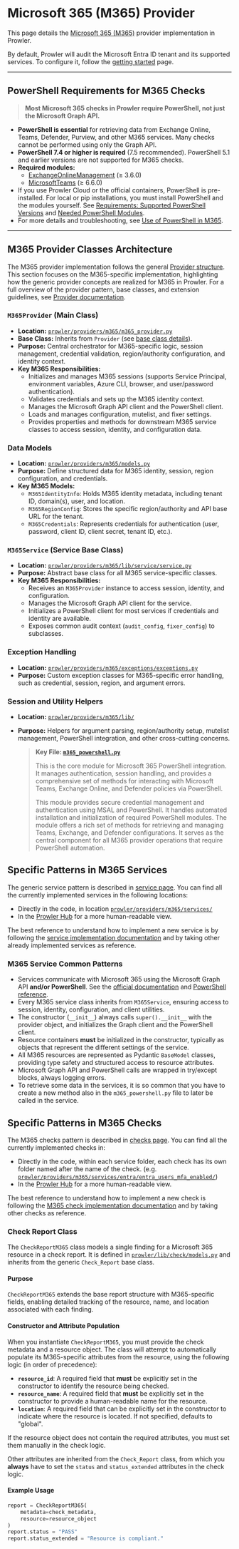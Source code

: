 # Microsoft 365 (M365) Provider

This page details the [Microsoft 365 (M365)](https://www.microsoft.com/en-us/microsoft-365) provider implementation in Prowler.

By default, Prowler will audit the Microsoft Entra ID tenant and its supported services. To configure it, follow the [getting started](../index.md#microsoft-365) page.

---

## PowerShell Requirements for M365 Checks

> **Most Microsoft 365 checks in Prowler require PowerShell, not just the Microsoft Graph API.**

- **PowerShell is essential** for retrieving data from Exchange Online, Teams, Defender, Purview, and other M365 services. Many checks cannot be performed using only the Graph API.
- **PowerShell 7.4 or higher is required** (7.5 recommended). PowerShell 5.1 and earlier versions are not supported for M365 checks.
- **Required modules:**
    - [ExchangeOnlineManagement](https://www.powershellgallery.com/packages/ExchangeOnlineManagement/3.6.0) (≥ 3.6.0)
    - [MicrosoftTeams](https://www.powershellgallery.com/packages/MicrosoftTeams/6.6.0) (≥ 6.6.0)
- If you use Prowler Cloud or the official containers, PowerShell is pre-installed. For local or pip installations, you must install PowerShell and the modules yourself. See [Requirements: Supported PowerShell Versions](../getting-started/requirements.md#supported-powershell-versions) and [Needed PowerShell Modules](../getting-started/requirements.md#needed-powershell-modules).
- For more details and troubleshooting, see [Use of PowerShell in M365](../tutorials/microsoft365/use-of-powershell.md).

---

## M365 Provider Classes Architecture

The M365 provider implementation follows the general [Provider structure](./provider.md). This section focuses on the M365-specific implementation, highlighting how the generic provider concepts are realized for M365 in Prowler. For a full overview of the provider pattern, base classes, and extension guidelines, see [Provider documentation](./provider.md).

### `M365Provider` (Main Class)

- **Location:** [`prowler/providers/m365/m365_provider.py`](https://github.com/prowler-cloud/prowler/blob/master/prowler/providers/m365/m365_provider.py)
- **Base Class:** Inherits from `Provider` (see [base class details](https://github.com/prowler-cloud/prowler/blob/master/prowler/providers/common/provider.py)).
- **Purpose:** Central orchestrator for M365-specific logic, session management, credential validation, region/authority configuration, and identity context.
- **Key M365 Responsibilities:**
    - Initializes and manages M365 sessions (supports Service Principal, environment variables, Azure CLI, browser, and user/password authentication).
    - Validates credentials and sets up the M365 identity context.
    - Manages the Microsoft Graph API client and the PowerShell client.
    - Loads and manages configuration, mutelist, and fixer settings.
    - Provides properties and methods for downstream M365 service classes to access session, identity, and configuration data.

### Data Models

- **Location:** [`prowler/providers/m365/models.py`](https://github.com/prowler-cloud/prowler/blob/master/prowler/providers/m365/models.py)
- **Purpose:** Define structured data for M365 identity, session, region configuration, and credentials.
- **Key M365 Models:**
    - `M365IdentityInfo`: Holds M365 identity metadata, including tenant ID, domain(s), user, and location.
    - `M365RegionConfig`: Stores the specific region/authority and API base URL for the tenant.
    - `M365Credentials`: Represents credentials for authentication (user, password, client ID, client secret, tenant ID, etc.).

### `M365Service` (Service Base Class)

- **Location:** [`prowler/providers/m365/lib/service/service.py`](https://github.com/prowler-cloud/prowler/blob/master/prowler/providers/m365/lib/service/service.py)
- **Purpose:** Abstract base class for all M365 service-specific classes.
- **Key M365 Responsibilities:**
    - Receives an `M365Provider` instance to access session, identity, and configuration.
    - Manages the Microsoft Graph API client for the service.
    - Initializes a PowerShell client for most services if credentials and identity are available.
    - Exposes common audit context (`audit_config`, `fixer_config`) to subclasses.

### Exception Handling

- **Location:** [`prowler/providers/m365/exceptions/exceptions.py`](https://github.com/prowler-cloud/prowler/blob/master/prowler/providers/m365/exceptions/exceptions.py)
- **Purpose:** Custom exception classes for M365-specific error handling, such as credential, session, region, and argument errors.

### Session and Utility Helpers

- **Location:** [`prowler/providers/m365/lib/`](https://github.com/prowler-cloud/prowler/blob/master/prowler/providers/m365/lib/)
- **Purpose:** Helpers for argument parsing, region/authority setup, mutelist management, PowerShell integration, and other cross-cutting concerns.

  > **Key File: [`m365_powershell.py`](https://github.com/prowler-cloud/prowler/blob/master/prowler/providers/m365/lib/powershell/m365_powershell.py)**
  >
  > This is the core module for Microsoft 365 PowerShell integration. It manages authentication, session handling, and provides a comprehensive set of methods for interacting with Microsoft Teams, Exchange Online, and Defender policies via PowerShell.
  >
  > This module provides secure credential management and authentication using MSAL and PowerShell. It handles automated installation and initialization of required PowerShell modules. The module offers a rich set of methods for retrieving and managing Teams, Exchange, and Defender configurations. It serves as the central component for all M365 provider operations that require PowerShell automation.

## Specific Patterns in M365 Services

The generic service pattern is described in [service page](./services.md#service-structure-and-initialisation). You can find all the currently implemented services in the following locations:

- Directly in the code, in location [`prowler/providers/m365/services/`](https://github.com/prowler-cloud/prowler/tree/master/prowler/providers/m365/services)
- In the [Prowler Hub](https://hub.prowler.com/) for a more human-readable view.

The best reference to understand how to implement a new service is by following the [service implementation documentation](./services.md#adding-a-new-service) and by taking other already implemented services as reference.

### M365 Service Common Patterns

- Services communicate with Microsoft 365 using the Microsoft Graph API **and/or PowerShell**. See the [official documentation](https://learn.microsoft.com/en-us/graph/api/overview) and [PowerShell reference](https://learn.microsoft.com/en-us/powershell/).
- Every M365 service class inherits from `M365Service`, ensuring access to session, identity, configuration, and client utilities.
- The constructor (`__init__`) always calls `super().__init__` with the provider object, and initializes the Graph client and the PowerShell client.
- Resource containers **must** be initialized in the constructor, typically as objects that represent the different settings of the service.
- All M365 resources are represented as Pydantic `BaseModel` classes, providing type safety and structured access to resource attributes.
- Microsoft Graph API and PowerShell calls are wrapped in try/except blocks, always logging errors.
- To retrieve some data in the services, it is so common that you have to create a new method also in the `m365_powershell.py` file to later be called in the service.

## Specific Patterns in M365 Checks

The M365 checks pattern is described in [checks page](./checks.md). You can find all the currently implemented checks in:

- Directly in the code, within each service folder, each check has its own folder named after the name of the check. (e.g. [`prowler/providers/m365/services/entra/entra_users_mfa_enabled/`](https://github.com/prowler-cloud/prowler/tree/master/prowler/providers/m365/services/entra/entra_users_mfa_enabled))
- In the [Prowler Hub](https://hub.prowler.com/) for a more human-readable view.

The best reference to understand how to implement a new check is following the [M365 check implementation documentation](./checks.md#creating-a-check) and by taking other checks as reference.

### Check Report Class

The `CheckReportM365` class models a single finding for a Microsoft 365 resource in a check report. It is defined in [`prowler/lib/check/models.py`](https://github.com/prowler-cloud/prowler/blob/master/prowler/lib/check/models.py) and inherits from the generic `Check_Report` base class.

#### Purpose

`CheckReportM365` extends the base report structure with M365-specific fields, enabling detailed tracking of the resource, name, and location associated with each finding.

#### Constructor and Attribute Population

When you instantiate `CheckReportM365`, you must provide the check metadata and a resource object. The class will attempt to automatically populate its M365-specific attributes from the resource, using the following logic (in order of precedence):

- **`resource_id`**: A required field that **must** be explicitly set in the constructor to identify the resource being checked.
- **`resource_name`**: A required field that **must** be explicitly set in the constructor to provide a human-readable name for the resource.
- **`location`**: A required field that can be explicitly set in the constructor to indicate where the resource is located. If not specified, defaults to "global".

If the resource object does not contain the required attributes, you must set them manually in the check logic.

Other attributes are inherited from the `Check_Report` class, from which you **always** have to set the `status` and `status_extended` attributes in the check logic.

#### Example Usage

```python
report = CheckReportM365(
    metadata=check_metadata,
    resource=resource_object
)
report.status = "PASS"
report.status_extended = "Resource is compliant."
```
